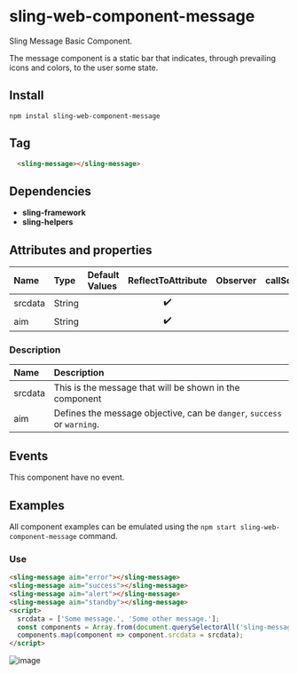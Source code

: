 # sling-web-component-message

Sling Message Basic Component.

The message component is a static bar that indicates, through prevailing icons and colors, to the user some state.

## Install

```
npm instal sling-web-component-message
```

## Tag

```HTML
  <sling-message></sling-message>
```

## Dependencies

* **sling-framework**
* **sling-helpers**

## Attributes and properties

|Name|Type|Default Values|ReflectToAttribute|Observer|callSdk|
|:--|:--|:--|:--:|:--|:--:|
|srcdata|String||:heavy_check_mark:|
|aim|String||:heavy_check_mark:|

### Description

|Name|Description|
|:---|:---|
|srcdata|This is the message that will be shown in the component|
|aim|Defines the message objective, can be `danger`, `success` or `warning`.|

## Events

This component have no event.

## Examples

All component examples can be emulated using the `npm start sling-web-component-message` command.

### Use

```HTML
<sling-message aim="error"></sling-message>
<sling-message aim="success"></sling-message>
<sling-message aim="alert"></sling-message>
<sling-message aim="standby"></sling-message>
<script>
  srcdata = ['Some message.', 'Some other message.'];
  const components = Array.from(document.querySelectorAll('sling-message'));
  components.map(component => component.srcdata = srcdata);
</script>
```

![image](https://user-images.githubusercontent.com/22959060/45894417-a8dad500-bda4-11e8-83b5-afa3df2e8d00.png)
